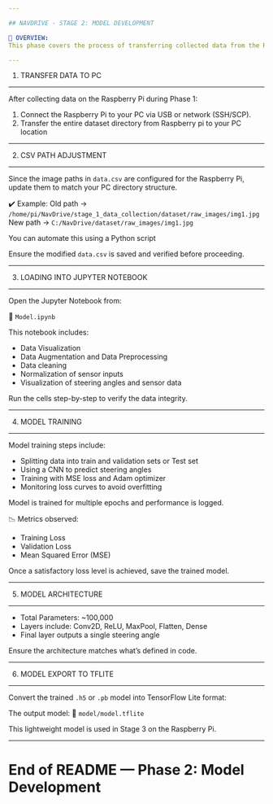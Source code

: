 ```yaml
---

## NAVDRIVE - STAGE 2: MODEL DEVELOPMENT

📍 OVERVIEW:
This phase covers the process of transferring collected data from the Raspberry Pi to a PC, preparing it for training, developing a neural network model, and finally converting it into a TensorFlow Lite (TFLite) model for Raspberry Pi deployment.

---
```


1. TRANSFER DATA TO PC

---

After collecting data on the Raspberry Pi during Phase 1:

1. Connect the Raspberry Pi to your PC via USB or network (SSH/SCP).
2. Transfer the entire dataset directory from Raspberry pi
   to your PC location

---

2. CSV PATH ADJUSTMENT

---

Since the image paths in `data.csv` are configured for the Raspberry Pi, update them to match your PC directory structure.

✔️ Example:
Old path → `/home/pi/NavDrive/stage_1_data_collection/dataset/raw_images/img1.jpg`
New path → `C:/NavDrive/dataset/raw_images/img1.jpg`

You can automate this using a Python script

Ensure the modified `data.csv` is saved and verified before proceeding.

---

3. LOADING INTO JUPYTER NOTEBOOK

---

Open the Jupyter Notebook from:

📁 `Model.ipynb`

This notebook includes:

- Data Visualization
- Data Augmentation and Data Preprocessing
- Data cleaning
- Normalization of sensor inputs
- Visualization of steering angles and sensor data

Run the cells step-by-step to verify the data integrity.

---

4. MODEL TRAINING

---

Model training steps include:

- Splitting data into train and validation sets or Test set
- Using a CNN to predict steering angles
- Training with MSE loss and Adam optimizer
- Monitoring loss curves to avoid overfitting

Model is trained for multiple epochs and performance is logged.

📉 Metrics observed:

- Training Loss
- Validation Loss
- Mean Squared Error (MSE)

Once a satisfactory loss level is achieved, save the trained model.

---

5. MODEL ARCHITECTURE

---

- Total Parameters: ~100,000
- Layers include: Conv2D, ReLU, MaxPool, Flatten, Dense
- Final layer outputs a single steering angle

Ensure the architecture matches what’s defined in code.

---

6. MODEL EXPORT TO TFLITE

---

Convert the trained `.h5` or `.pb` model into TensorFlow Lite format:

The output model:
📁 `model/model.tflite`

This lightweight model is used in Stage 3 on the Raspberry Pi.

---


# End of README — Phase 2: Model Development
